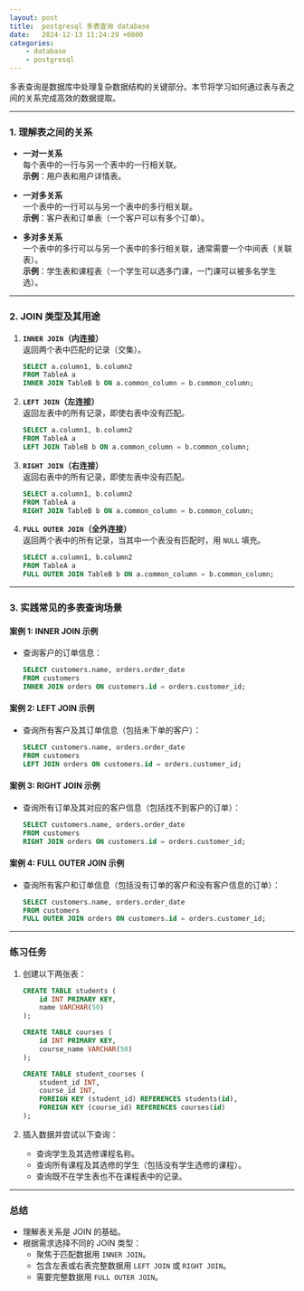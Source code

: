 ```yaml
---
layout: post
title:  postgresql 多表查询 database
date:   2024-12-13 11:24:29 +0800
categories: 
    - database
    - postgresql
---
```


多表查询是数据库中处理复杂数据结构的关键部分。本节将学习如何通过表与表之间的关系完成高效的数据提取。

---

### **1. 理解表之间的关系**

- **一对一关系**  
  每个表中的一行与另一个表中的一行相关联。  
  **示例**：用户表和用户详情表。

- **一对多关系**  
  一个表中的一行可以与另一个表中的多行相关联。  
  **示例**：客户表和订单表（一个客户可以有多个订单）。

- **多对多关系**  
  一个表中的多行可以与另一个表中的多行相关联，通常需要一个中间表（关联表）。  
  **示例**：学生表和课程表（一个学生可以选多门课，一门课可以被多名学生选）。

---

### **2. JOIN 类型及其用途**

1. **`INNER JOIN`（内连接）**  
   返回两个表中匹配的记录（交集）。  
   ```sql
   SELECT a.column1, b.column2
   FROM TableA a
   INNER JOIN TableB b ON a.common_column = b.common_column;
   ```

2. **`LEFT JOIN`（左连接）**  
   返回左表中的所有记录，即使右表中没有匹配。  
   ```sql
   SELECT a.column1, b.column2
   FROM TableA a
   LEFT JOIN TableB b ON a.common_column = b.common_column;
   ```

3. **`RIGHT JOIN`（右连接）**  
   返回右表中的所有记录，即使左表中没有匹配。  
   ```sql
   SELECT a.column1, b.column2
   FROM TableA a
   RIGHT JOIN TableB b ON a.common_column = b.common_column;
   ```

4. **`FULL OUTER JOIN`（全外连接）**  
   返回两个表中的所有记录，当其中一个表没有匹配时，用 `NULL` 填充。  
   ```sql
   SELECT a.column1, b.column2
   FROM TableA a
   FULL OUTER JOIN TableB b ON a.common_column = b.common_column;
   ```

---

### **3. 实践常见的多表查询场景**

#### **案例 1: INNER JOIN 示例**
- 查询客户的订单信息：  
  ```sql
  SELECT customers.name, orders.order_date
  FROM customers
  INNER JOIN orders ON customers.id = orders.customer_id;
  ```

#### **案例 2: LEFT JOIN 示例**
- 查询所有客户及其订单信息（包括未下单的客户）：  
  ```sql
  SELECT customers.name, orders.order_date
  FROM customers
  LEFT JOIN orders ON customers.id = orders.customer_id;
  ```

#### **案例 3: RIGHT JOIN 示例**
- 查询所有订单及其对应的客户信息（包括找不到客户的订单）：  
  ```sql
  SELECT customers.name, orders.order_date
  FROM customers
  RIGHT JOIN orders ON customers.id = orders.customer_id;
  ```

#### **案例 4: FULL OUTER JOIN 示例**
- 查询所有客户和订单信息（包括没有订单的客户和没有客户信息的订单）：  
  ```sql
  SELECT customers.name, orders.order_date
  FROM customers
  FULL OUTER JOIN orders ON customers.id = orders.customer_id;
  ```

---

### **练习任务**

1. 创建以下两张表：
   ```sql
   CREATE TABLE students (
       id INT PRIMARY KEY,
       name VARCHAR(50)
   );

   CREATE TABLE courses (
       id INT PRIMARY KEY,
       course_name VARCHAR(50)
   );

   CREATE TABLE student_courses (
       student_id INT,
       course_id INT,
       FOREIGN KEY (student_id) REFERENCES students(id),
       FOREIGN KEY (course_id) REFERENCES courses(id)
   );
   ```

2. 插入数据并尝试以下查询：
   - 查询学生及其选修课程名称。
   - 查询所有课程及其选修的学生（包括没有学生选修的课程）。  
   - 查询既不在学生表也不在课程表中的记录。

---

### **总结**
- 理解表关系是 JOIN 的基础。
- 根据需求选择不同的 JOIN 类型：
  - 聚焦于匹配数据用 `INNER JOIN`。
  - 包含左表或右表完整数据用 `LEFT JOIN` 或 `RIGHT JOIN`。
  - 需要完整数据用 `FULL OUTER JOIN`。